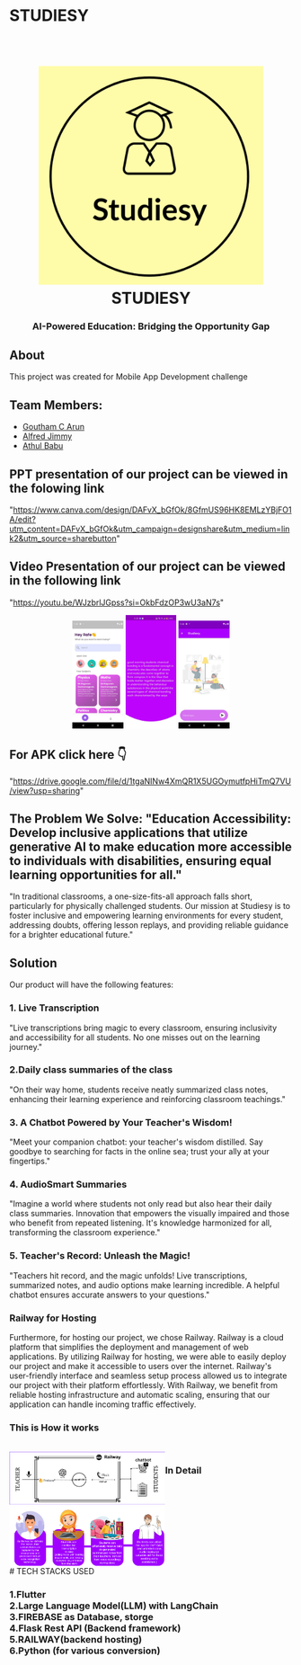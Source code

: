 # STUDIESY
<h1 align="center">
  <br>
  <img src="Studiesy.png" alt="Markdownify" width="400">
  <br>
  STUDIESY
  <br>
</h1>

<h3 align="center">AI-Powered Education: Bridging the Opportunity Gap</h3>


## About

This project was created for Mobile App Development challenge

## Team Members:

- [Goutham C Arun](https://github.com/GouthamCArun)
- [Alfred Jimmy](https://github.com/alffy007)
- [Athul Babu](https://github.com/ATHULB04)

## PPT presentation of our project can be viewed in the folowing link
"https://www.canva.com/design/DAFvX_bGfOk/8GfmUS96HK8EMLzYBjFO1A/edit?utm_content=DAFvX_bGfOk&utm_campaign=designshare&utm_medium=link2&utm_source=sharebutton"

## Video Presentation of our project can be viewed in the following link
"https://youtu.be/WJzbrlJGpss?si=OkbFdzOP3wU3aN7s"

<div align="center">
  <img src="3.jpg" alt="Screenshot" width="18%" class="image" />
  <img src="rtdb.jpg" alt="Screenshot" width="18%" class="image" />
  <img src="5.jpg" alt="Screenshot" width="18%" />
</div>

## For APK click here 👇
"https://drive.google.com/file/d/1tgaNINw4XmQR1X5UGOymutfpHiTmQ7VU/view?usp=sharing"


## The Problem We Solve: "Education Accessibility: Develop inclusive applications that utilize generative AI to make education more accessible to individuals with disabilities, ensuring equal learning opportunities for all."
"In traditional classrooms, a one-size-fits-all approach falls short, particularly for physically challenged students. Our mission at Studiesy is to foster inclusive and empowering learning environments for every student, addressing doubts, offering lesson replays, and providing reliable guidance for a brighter educational future."

## Solution
Our product will have the following features:

### 1. Live Transcription

"Live transcriptions bring magic to every classroom, ensuring inclusivity and accessibility for all students. No one misses out on the learning journey."

### 2.Daily class summaries of the class

"On their way home, students receive neatly summarized class notes, enhancing their learning experience and reinforcing classroom teachings."

### 3. A Chatbot Powered by Your Teacher's Wisdom! 

"Meet your companion chatbot: your teacher's wisdom distilled. Say goodbye to searching for facts in the online sea; trust your ally at your fingertips."

### 4. AudioSmart Summaries

"Imagine a world where students not only read but also hear their daily class summaries. Innovation that empowers the visually impaired and those who benefit from repeated listening. It's knowledge harmonized for all, transforming the classroom experience."

### 5. Teacher's Record: Unleash the Magic!

"Teachers hit record, and the magic unfolds! Live transcriptions, summarized notes, and audio options make learning incredible. A helpful chatbot ensures accurate answers to your questions."

### Railway for Hosting
Furthermore, for hosting our project, we chose Railway. Railway is a cloud platform that simplifies the deployment and management of web applications. By utilizing Railway for hosting, we were able to easily deploy our project and make it accessible to users over the internet. Railway's user-friendly interface and seamless setup process allowed us to integrate our project with their platform effortlessly. With Railway, we benefit from reliable hosting infrastructure and automatic scaling, ensuring that our application can handle incoming traffic effectively. 

 <h3>This is How it works</h3>
     <br>
   </div>
      <div style="display:flex;" align="center">
    <img src="workflow.png" alt="Screenshot" width="55%">
    <br>
   <h3>In Detail</h3>
     <br>
    </div>
      <div style="display:flex;" align="center">
    <img src="Idea Submission Template for Engineering Students.pptx.png" alt="Screenshot" width="55%">
    <br>
   </div>
# TECH STACKS USED

<h3> 
  1.Flutter 
  <br>
  2.Large Language Model(LLM) with LangChain
  <br>
 3.FIREBASE as Database, storge
  <br>
 4.Flask Rest API (Backend framework)
  <br>
 5.RAILWAY(backend hosting)
  <br>
 6.Python (for various conversion)
  <br>
  
</h3>


